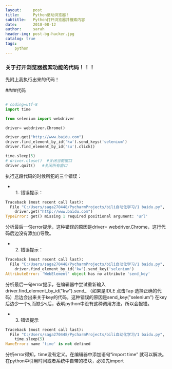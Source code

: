 ```yaml
---
layout:     post
title:      Python驱动浏览器！
subtitle:   Python打开浏览器并搜索内容
date:       2018-08-12
author:     sarah
header-img: post-bg-hacker.jpg
catalog: true
tags:
    python
---
```


### 关于打开浏览器搜索功能的代码！！！

先附上我执行出来的代码！

####代码
```python

# coding=utf-8
import time

from selenium import webdriver

driver= webdriver.Chrome()

driver.get("http://www.baidu.com")
driver.find_element_by_id('kw').send_keys('selenium')
driver.find_element_by_id('su').click()

time.sleep(5)
# driver.close()  #关闭当前窗口
driver.quit()   #关闭所有窗口
```


执行这段代码的时候所犯的三个错误：

- 1.	错误提示：
``` python
Traceback (most recent call last):
  File "C:/Users/saga270448/PycharmProjects/bili自动化学习/1 baidu.py", line 7, in <module>
    driver.get("http://www.baidu.com")
TypeError: get() missing 1 required positional argument: 'url'
```

分析最后一句error提示，这种错误的原因是driver= webdriver.Chrome，这行代码后边没有添加()导致。
- 2.	错误提示：
```python
Traceback (most recent call last):
  File "C:/Users/saga270448/PycharmProjects/bili自动化学习/1 baidu.py", line 8, in <module>
    driver.find_element_by_id('kw').send_key('selenium')
AttributeError: 'WebElement' object has no attribute 'send_key'
```

分析最后一句error提示，在编辑器中尝试重新输入  driver.find_element_by_id("kw").send_  （如果是IDLE 点击Tap 选择正确的代码）后边会出来关于key的代码，这种错误的原因是send_key("selenium") 在key后边少一个s,而缺少s后，表明python中没有这种调用方法，所以会报错。
- 3.	错误提示
```python
Traceback (most recent call last):
  File "C:/Users/saga270448/PycharmProjects/bili自动化学习/1 baidu.py", line 12, in <module>
    time.sleep(5)
NameError: name 'time' is not defined
```
分析error得知，time没有定义。在编辑器中添加语句“import time” 就可以解决。在python中引用时间或者系统中自带的模块，必须先import


